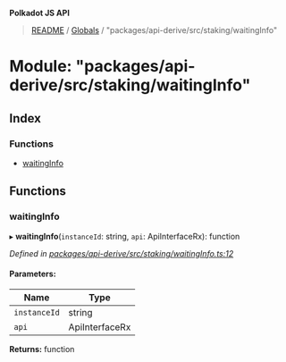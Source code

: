 **Polkadot JS API**

> [README](../README.md) / [Globals](../globals.md) / "packages/api-derive/src/staking/waitingInfo"

# Module: "packages/api-derive/src/staking/waitingInfo"

## Index

### Functions

* [waitingInfo](_packages_api_derive_src_staking_waitinginfo_.md#waitinginfo)

## Functions

### waitingInfo

▸ **waitingInfo**(`instanceId`: string, `api`: ApiInterfaceRx): function

*Defined in [packages/api-derive/src/staking/waitingInfo.ts:12](https://github.com/polkadot-js/api/blob/0c4cc51f7/packages/api-derive/src/staking/waitingInfo.ts#L12)*

#### Parameters:

Name | Type |
------ | ------ |
`instanceId` | string |
`api` | ApiInterfaceRx |

**Returns:** function
